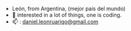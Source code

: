 -  León, from Argentina, (mejor país del mundo)
- 👀 interested in a lot of things, one is coding.
- 📫 : daniel.leonruarigo@gmail.com

